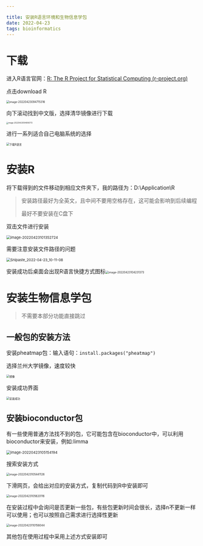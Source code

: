 ```yaml
---

title: 安装R语言环境和生物信息学包
date: 2022-04-23 
tags: bioinformatics
---
```




# 下载

进入R语言官网：[R: The R Project for Statistical Computing (r-project.org)](https://www.r-project.org/)

点击download R

<img src="https://cdn.jsdelivr.net/gh/tang-colorful/Images/Images/image-20220423094715316.png" alt="image-20220423094715316" style="zoom:50%;" />

<!--more-->

向下滚动找到中文版，选择清华镜像进行下载

<img src="https://cdn.jsdelivr.net/gh/tang-colorful/Images/Images/image-20220423094906772.png" alt="image-20220423094906772" style="zoom: 33%;" />

进行一系列适合自己电脑系统的选择

<img src="https://cdn.jsdelivr.net/gh/tang-colorful/Images/Images/%E4%B8%8B%E8%BD%BDR%E8%AF%AD%E8%A8%80.png" alt="下载R语言" style="zoom: 50%;" />

# 安装R

将下载得到的文件移动到相应文件夹下，我的路径为：D:\Application\R

> 安装路径最好为全英文，且中间不要用空格存在，这可能会影响到后续编程
>
> 最好不要安装在C盘下

双击文件进行安装

<img src="https://cdn.jsdelivr.net/gh/tang-colorful/Images/Images/image-20220423101352724.png" alt="image-20220423101352724" style="zoom: 67%;" />

需要注意安装文件路径的问题

<img src="https://cdn.jsdelivr.net/gh/tang-colorful/Images/Images/Snipaste_2022-04-23_10-11-08.png" alt="Snipaste_2022-04-23_10-11-08" style="zoom: 67%;" />

安装成功后桌面会出现R语言快捷方式图标<img src="https://cdn.jsdelivr.net/gh/tang-colorful/Images/Images/image-20220423104231373.png" alt="image-20220423104231373" style="zoom:50%;" />

# 安装生物信息学包

> 不需要本部分功能直接跳过



## 一般包的安装方法

安装pheatmap包：输入语句：`install.packages("pheatmap")`

选择兰州大学镜像，速度较快

<img src="https://cdn.jsdelivr.net/gh/tang-colorful/Images/Images/%E9%95%9C%E5%83%8F.png" alt="镜像" style="zoom:50%;" />

安装成功界面

<img src="https://cdn.jsdelivr.net/gh/tang-colorful/Images/Images/%E5%AE%89%E8%A3%85%E6%88%90%E5%8A%9F.png" alt="安装成功" style="zoom: 50%;" />

## 安装bioconductor包

有一些使用普通方法找不到的包，它可能包含在bioconductor中，可以利用bioconductor来安装，例如:limma

<img src="https://cdn.jsdelivr.net/gh/tang-colorful/Images/Images/image-20220423105154194.png" alt="image-20220423105154194" style="zoom: 67%;" />

搜索安装方式

<img src="https://cdn.jsdelivr.net/gh/tang-colorful/Images/Images/image-20220423105441126.png" alt="image-20220423105441126" style="zoom: 50%;" />

下滑网页，会给出对应的安装方式，复制代码到R中安装即可

<img src="https://cdn.jsdelivr.net/gh/tang-colorful/Images/Images/image-20220423105620116.png" alt="image-20220423105620116" style="zoom: 50%;" />

在安装过程中会询问是否更新一些包，有些包更新时间会很长，选择n不更新一样可以使用；也可以按照自己需求进行选择性更新

<img src="https://cdn.jsdelivr.net/gh/tang-colorful/Images/Images/image-20220423110156044.png" alt="image-20220423110156044" style="zoom:50%;" />

其他包在使用过程中采用上述方式安装即可